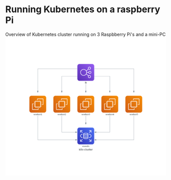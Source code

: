 # Running Kubernetes on a raspberry Pi

Overview of Kubernetes cluster running on 3 Raspbberry Pi's and a mini-PC
![k8s cluster](code/diagrams/k8s-cluster.png)
